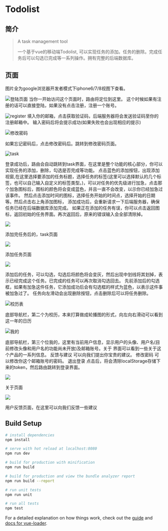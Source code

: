 # Todolist

## 简介

> A task management tool
>
> 一个基于vue的移动端Todolist, 可以实现任务的添加。任务的删除。完成任务后可以勾选已完成等一系列操作。拥有完整的后端数据库。

## 页面

图片全为google浏览器开发者模式下iphone6/7/8视图下查看。

![登陆页面](http://github.com/fuchengjx/Todolist/raw/master/readme/login.png)
当你一开始访问这个页面时，路由将定位到这里。
这个时候如果有注册的话可以直接登陆，如果没有点击注册，注册一个账号。

![register](http://github.com/fuchengjx/Todolist/raw/master/readme/register.png)
填入你的邮箱，点击获取验证码，后端服务器将会发送验证码至你的注册邮箱中。
输入密码后将会提示成功(如果失败也会出现相应的提示)

![修改密码](http://github.com/fuchengjx/Todolist/raw/master/readme/modifyPassword.png)

如果忘记密码后，点击修改密码后。跳转到修改密码页面。 

![task](http://github.com/fuchengjx/Todolist/raw/master/readme/task.png)

登录成功后，路由会自动跳转到task界面，在这里是整个功能的核心部分，你可以实现任务的添加，删除，勾选是否完成等功能。  点击蓝色的添加按钮，出现添加视窗,在这里选择要添加的任务标题，选择任务的标签(这里可以选择默认的几个标签，也可以自己输入自定义的标签类型。)，可以对任务的优先级进行加急，点击那个加急图标后，图标的颜色将会变成蓝色，并且一直不会改变，以示你已经加急过该事件。 然后点击添加时间的图标，选择任务开始的时间点，选择开始的日期等。然后点击右上角添加图标， 添加成功后，会重新请求一下后端服务器，确保任务已经在后端数据库添加完成。  如果正在添加的任务有误，你可以点击返回图标，返回初始的任务界面。再次返回后，原来的错误输入会全部清除掉。

![](http://github.com/fuchengjx/Todolist/raw/master/readme/task2.png)

添加完任务后的，task页面

![](http://github.com/fuchengjx/Todolist/raw/master/readme/addTask.png)

添加任务页面

![](http://github.com/fuchengjx/Todolist/raw/master/readme/deleteTask.png)

添加后的任务，可以勾选，勾选后将颜色将会变灰，然后出现中划线将其划掉，表示已经完成这个任务。已完成的任务可以再次取消勾选回去。  先前添加后的勾选框，如果有加急这件任务，它添加成功后会有勾选框的样式为蓝色，以表示这件事被加急过了。  任务向左滑动会出现删除按钮，点击删除后可以将任务删除。

![校历表](http://github.com/fuchengjx/Todolist/raw/master/readme/schoolCalendar.png)

底部导航栏，第二个为校历，本来打算做成轮播图的形式，向左向右滑动可以看到这一年的日历

![我的](http://github.com/fuchengjx/Todolist/raw/master/readme/mine.png)

底部导航栏，第三个位我的，这里有当前用户信息，显示用户的头像、用户名(目前修改头像和用户名的功能尚未开放)及邮箱账号。关于 界面可以看到一些关于这个产品的一系列信息。 反馈与建议 可以向我们提出你宝贵的建议。 修改密码 可以修改你这个邮箱账号的密码。  退出登录 点击后，将会清除localStorage存储下来的token，然后路由跳转到登录界面。

![](http://github.com/fuchengjx/Todolist/raw/master/readme/about.png)

关于页面

![](http://github.com/fuchengjx/Todolist/raw/master/readme/feedBack.png)

用户反馈页面，在这里可以向我们反馈一些建议


## Build Setup

``` bash
# install dependencies
npm install

# serve with hot reload at localhost:8080
npm run dev

# build for production with minification
npm run build

# build for production and view the bundle analyzer report
npm run build --report

# run unit tests
npm run unit

# run all tests
npm test
```

For a detailed explanation on how things work, check out the [guide](http://vuejs-templates.github.io/webpack/) and [docs for vue-loader](http://vuejs.github.io/vue-loader).
